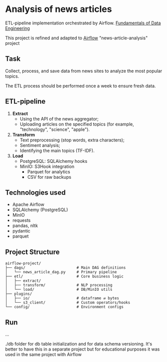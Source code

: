 # Analysis of news articles

ETL-pipeline implementation orchestrated by Airflow. <u>Fundamentals of Data Engineering</u>

This project is refined and adapted to <u>Airflow</u> "news-article-analysis" project

## Task
Collect, process, and save data from news sites to analyze the most popular topics.
 
The ETL process should be performed once a week to ensure fresh data.

## ETL-pipeline

1) **Extract**
    - Using the API of the news aggregator;
    - Uploading articles on the specified topics (for example, "technology", "science", "apple").
2) **Transform**
    - Text preprocessing (stop words, extra characters);
    - Sentiment analysis;
    - Identifying the main topics (TF-IDF).
3) **Load**
    - PostgreSQL: SQLAlchemy hooks
    - MinIO: S3Hook integration
        - Parquet for analytics
        - CSV for raw backups

## Technologies used

- Apache Airflow
- SQLAlchemy (PostgreSQL)
- MinIO
- requests
- pandas, nltk
- pydantic
- parquet

## Project Structure
```
airflow-project/
├── dags/                       # Main DAG definitions
│   └── news_article_dag.py     # Primary pipeline
├── etl/                        # Core business logic
│   ├── extract/
│   ├── transform/              # NLP processing
│   └── load/                   # DB/MinIO utils
├── plugins/
│   ├── io/                     # dataframe ⇄ bytes
│   └── s3_client/              # Custom operators/hooks
└── config/                     # Environment configs
```

## Run
...


./db folder for db table initialization and for data schema versioning. It's better to have this in a separate project but for educational purposes it was used in the same project with Airflow